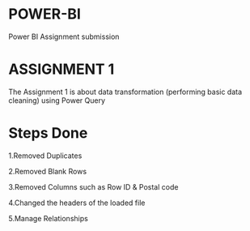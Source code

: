 # POWER-BI
Power BI Assignment submission
# ASSIGNMENT 1

The Assignment 1 is about data transformation (performing basic data cleaning) using Power Query

# Steps Done
1.Removed Duplicates

2.Removed Blank Rows

3.Removed Columns such as Row ID & Postal code

4.Changed the headers of the loaded file 

5.Manage Relationships



